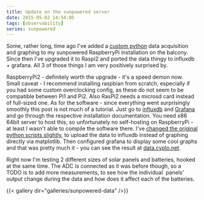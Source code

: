 ```yaml
---
title: Update on the sunpowered server
date: 2015-05-02 14:54:05
tags: [observability]
series: sunpowered
---
```


Some, rather long, time ago I've added a [custom python](/posts/2014/04/21/adding-voltage-current-measurements-sunpowered-pi/)
data acquisition and graphing to my sunpowered RaspberryPi installation
on the balcony. Since then I've upgraded it to Raspi2 and ported the
data thingy to influxdb + grafana. All 3 of those things I am very
positively surprised by.

RaspberryPi2 - definitely worth the upgrade - it's a speed demon now.  Small caveat - I recommend
installing raspbian from scratch, especially if you had some custom
overclocking config, as these do not seem to be compatible between Pi1 and Pi2. Also RasPi2 needs a microsd card instead of full-sized one. As for
the software - since everything went surprisingly smoothly this post is
not much of a tutorial. Just go to [influxdb](http://influxdb.com/)
and [Grafana](http://grafana.org/) and go through the respective
installation documentation. You need x86 64bit server to host this, so
unfortunately no self-hosting on RaspberryPi - at least I wasn't able to
compile the software there. I've [changed the original python scripts slightly](https://github.com/cyplo/sunpowered/tree/master/software),
to upload the data to influxdb instead of graphing directly via
matplotlib. Then configured grafana to display some cool graphs and that
was pretty much it - you can see the result at
[data.cyplo.net](http://data.cyplo.net/dashboard/db/sunpowered).

Right now I'm testing 2 different sizes of solar panels and
batteries, hooked at the same time. The ADC is connected as it was
before though, so a TODO is to add more measurements, to see how the
individual  panels' output change during the data and how does it affect
each of the batteries.

{{< gallery dir="galleries/sunpowered-data" />}}
